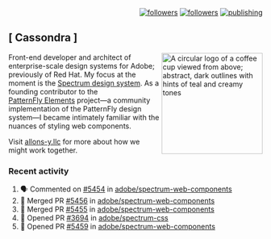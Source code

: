 <p align="right"><a rel="me" href="https://front-end.social/@castastrophe">
    <img alt="followers" title="Follow me on Mastodon" src="https://img.shields.io/mastodon/follow/109297102751309835?domain=https%3A%2F%2Ffront-end.social&label=Follow&logo=mastodon&logoColor=white&style=for-the-badge&labelColor=008080&color=006969"/></a>
  <a href="https://codepen.io/castastrophe/">
    <img alt="followers" title="Follow me on CodePen" src="https://img.shields.io/badge/23-1?color=640464&labelColor=7c007c&style=for-the-badge&logo=codepen&label=Follow"/></a>
<a href="https://castastrophe.medium.com/">
    <img alt="publishing" title="View articles on Medium" src="https://img.shields.io/badge/107-1?color=666&labelColor=444&label=subscribe&logo=medium&logoColor=white&style=for-the-badge"/></a>
</p>

## [&nbsp;Cassondra&nbsp;]

<img align="right" src="https://github-production-user-asset-6210df.s3.amazonaws.com/1840295/253016758-ba468774-1cd3-42c2-8f43-947b5eeb5edf.png" height="200" alt="A circular logo of a coffee cup viewed from above; abstract, dark outlines with hints of teal and creamy tones">

Front-end developer and architect of enterprise-scale design systems for Adobe; previously of Red Hat. My focus at the moment is the [Spectrum design system](https://github.com/adobe/spectrum-css). As a founding contributor to the [PatternFly&nbsp;Elements](https://github.com/patternfly/patternfly-elements) project&mdash;a community implementation of the PatternFly design system&mdash;I became intimately familiar with the nuances of styling web components.

Visit [allons-y.llc](http://allons-y.llc/) for more about how we might work together.

### Recent activity

<!--START_SECTION:activity-->
1. 🗣 Commented on [#5454](https://github.com/adobe/spectrum-web-components/pull/5454#issuecomment-2866677074) in [adobe/spectrum-web-components](https://github.com/adobe/spectrum-web-components)
2. 🎉 Merged PR [#5456](https://github.com/adobe/spectrum-web-components/pull/5456) in [adobe/spectrum-web-components](https://github.com/adobe/spectrum-web-components)
3. 🎉 Merged PR [#5455](https://github.com/adobe/spectrum-web-components/pull/5455) in [adobe/spectrum-web-components](https://github.com/adobe/spectrum-web-components)
4. 💪 Opened PR [#3694](https://github.com/adobe/spectrum-css/pull/3694) in [adobe/spectrum-css](https://github.com/adobe/spectrum-css)
5. 💪 Opened PR [#5459](https://github.com/adobe/spectrum-web-components/pull/5459) in [adobe/spectrum-web-components](https://github.com/adobe/spectrum-web-components)
<!--END_SECTION:activity-->
